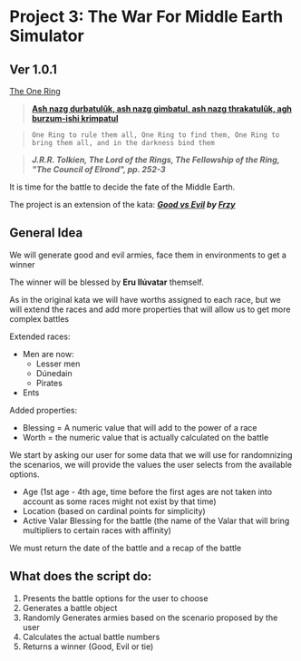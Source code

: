 # Project 3: The War For Middle Earth Simulator
## Ver 1.0.1

[The One Ring](https://upload.wikimedia.org/wikipedia/commons/transcoded/5/50/The_one_ring.ogg/The_one_ring.ogg.mp3)

> **[Ash nazg durbatulûk, ash nazg gimbatul, ash nazg thrakatulûk, agh burzum-ishi krimpatul](https://youtu.be/u8si0lokhj0?t=26)**


>`One Ring to rule them all, One Ring to find them, One Ring to bring them all, and in the darkness bind them`

> ***J.R.R. Tolkien, The Lord of the Rings, The Fellowship of the Ring, "The Council of Elrond", pp. 252-3***

It is time for the battle to decide the fate of the Middle Earth.

The project is an extension of the kata: ***[Good vs Evil](https://shorturl.at/EVtDo) by [Frzy](https://www.codewars.com/users/Frzy)***

## General Idea

We will generate good and evil armies, face them in environments to  get a winner

The winner will be blessed by **Eru Ilúvatar** themself.

As in the original kata we will have worths assigned to each race, but we will extend the races and add more properties that will allow us to get more complex battles

Extended races:
* Men are now:
    * Lesser men
    * Dúnedain
    * Pirates
* Ents

Added properties:
* Blessing =  A numeric value that will add to the power of a race
* Worth = the numeric value that is actually calculated on the battle

We start by asking our user for some data that we will use for randomnizing the scenarios, we will provide the values the user selects from the available options.

* Age (1st age - 4th age, time before the first ages are not taken into account as some races might not exist by that time)
* Location (based on cardinal points for simplicity)
* Active Valar Blessing for the battle (the name of the Valar that will bring multipliers to certain races with affinity)

We must return the date of the battle and a recap of the battle

## What does the script do:

1. Presents the battle options for the user to choose
1. Generates a battle object
1. Randomly Generates armies based on the scenario proposed by the user
1. Calculates the actual battle numbers
1. Returns a winner (Good, Evil or tie)


